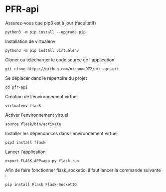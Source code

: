# PFR-api

Assurez-vous que pip3 est à jour (facultatif)
```shell
python3 -m pip install --upgrade pip
```

Installation de virtualenv
```shell
python3 -m pip install virtualenv
```

Cloner ou télécharger le code source de l'application
```shell
git clone https://github.com/nicoooo972/pfr-api.git 
```

Se déplacer dans le répertoire du projet
```shell
cd pfr-api
```

Création de l'environnement virtuel
```shell
virtualenv flask
```

Activer l'environnement virtuel
```shell
source flask/bin/activate
```

Installer les dépendances dans l'environnement virtuel
```shell
pip3 install flask
```

Lancer l'application
```shell
export FLASK_APP=app.py flask run
```

Afin de faire fonctionner flask_socketio, il faut lancer la commande suivante :
```shell
pip install Flask Flask-SocketIO
```